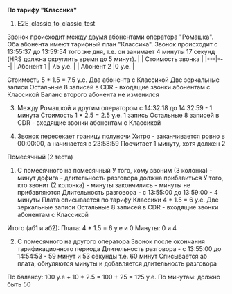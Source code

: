 **По тарифу "Классика"**

1. E2E_classic_to_classic_test

Звонок происходит между двумя абонентами оператора "Ромашка". Оба абонента имеют тарифный план "Классика". Звонок происходит с 13:55:37 до 13:59:54 того же дня, т.е. он занимает 4 минуты 17 секунд (HRS должна округлить время до 5 минут).
|  | Стоимость звонка |
|---|---|
| Абонент 1 | 7.5 у.е. |
| Абонент 2 |0 у.е. |

Стоимость 5 * 1.5 = 7.5 у.е.
Два абонента с Классикой
Две зеркальные записи
Остальные 8 записей в CDR - входящие звонки абонентам с Классикой
Баланс второго абонента не изменился

3. Между Ромашкой и другим оператором
с 14:32:18 до 14:32:59 - 1 минута
Стоимость 1 * 2.5 = 2.5 у.е.
1 запись
Остальные 8 записей в CDR - входящие звонки абонентам с Классикой


4. Звонок пересекает границу полуночи
Хитро - заканчивается ровно в 00:00:00, а начинается в 23:58:59
Посчитает 1 минуту, хотя должен 2

Помесячный (2 теста)

1. С помесячного на помесячный
У того, кому звоним (3 колонка) - минут дофига  - длительность разговора должна прибавиться
У того, кто звонит (2 колонка) - минуты закончились - минуты не прибавляются
Длительность разговора - с 13:55:00 до 13:59:00 - 4 минуты 
Плата списывается по тарифу Классики 4 * 1.5 = 6 у.е.
Две зеркальные записи
Остальные 8 записей в CDR - входящие звонки абонентам с Классикой

Итого (аб1 и аб2):
Плата: 4 * 1.5 = 6 у.е и 0
Минуты: 0 и 4

2. С помесячного на другого оператора
Звонок после окончания тарификационного периода
Длительность разговора - с 13:55:00 до 14:54:53 - 59 минут и 53 секунды т.е. 60 минут
Списывается аб плата, обнуляются минуты и добавляется длительность разговора

По балансу: 100 у.е + 10 * 2.5 = 100 + 25 = 125 у.е.
По минутам: должно быть 50
